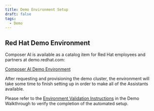 ```yaml
---
title: Demo Environment Setup
draft: false
tags:
  - Demo
---
```


## Red Hat Demo Environment

Composer AI is available as a catalog item for Red Hat employees and partners at demo.redhat.com:

[Composer AI Demo Environment](https://catalog.demo.redhat.com/catalog?item=babylon-catalog-prod/sandboxes-gpte.ocp4-composer-ai.prod&utm_source=webapp&utm_medium=share-link)

After requesting and provisioning the demo cluster, the environment will take some time to finish setting up in order to make all of the Assistants available.

Please refer to the [Environment Validation Instructions](demo/walkthrough#environment-validation-instructions) in the Demo Walkthrough to verify the completion of the automated setup.
